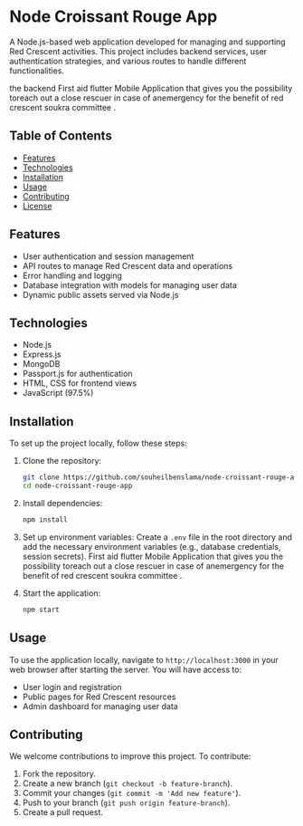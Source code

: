 # Node Croissant Rouge App

A Node.js-based web application developed for managing and supporting Red Crescent activities. This project includes backend services, user authentication strategies, and various routes to handle different functionalities.

the backend First aid flutter Mobile Application that gives you the possibility toreach out a close rescuer in case of anemergency for the benefit of red crescent soukra committee .

## Table of Contents
- [Features](#features)
- [Technologies](#technologies)
- [Installation](#installation)
- [Usage](#usage)
- [Contributing](#contributing)
- [License](#license)

## Features
- User authentication and session management
- API routes to manage Red Crescent data and operations
- Error handling and logging
- Database integration with models for managing user data
- Dynamic public assets served via Node.js

## Technologies
- Node.js
- Express.js
- MongoDB
- Passport.js for authentication
- HTML, CSS for frontend views
- JavaScript (97.5%)

## Installation

To set up the project locally, follow these steps:

1. Clone the repository:
   ```bash
   git clone https://github.com/souheilbenslama/node-croissant-rouge-app.git
   cd node-croissant-rouge-app
   ```

2. Install dependencies:
   ```bash
   npm install
   ```

3. Set up environment variables:
   Create a `.env` file in the root directory and add the necessary environment variables (e.g., database credentials, session secrets).
First aid flutter Mobile Application that gives you the possibility toreach out a close rescuer in case of anemergency for the benefit of red crescent soukra committee .
4. Start the application:
   ```bash
   npm start
   ```

## Usage

To use the application locally, navigate to `http://localhost:3000` in your web browser after starting the server. You will have access to:

- User login and registration
- Public pages for Red Crescent resources
- Admin dashboard for managing user data

## Contributing

We welcome contributions to improve this project. To contribute:

1. Fork the repository.
2. Create a new branch (`git checkout -b feature-branch`).
3. Commit your changes (`git commit -m 'Add new feature'`).
4. Push to your branch (`git push origin feature-branch`).
5. Create a pull request.
